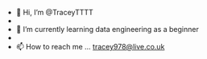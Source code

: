 - 👋 Hi, I’m @TraceyTTTT
-
- 🌱 I’m currently learning data engineering as a beginner
-
- 📫 How to reach me ... tracey978@live.co.uk

<!---
TraceyTTTT/TraceyTTTT is a ✨ special ✨ repository because its `README.md` (this file) appears on your GitHub profile.
You can click the Preview link to take a look at your changes.
--->

